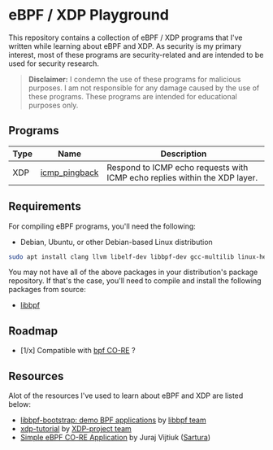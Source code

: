 # eBPF / XDP Playground

This repository contains a collection of eBPF / XDP programs that I've written while learning about eBPF and XDP. As security is my primary interest, most of these programs are security-related and are intended to be used for security research.

> **Disclaimer:** I condemn the use of these programs for malicious purposes. I am not responsible for any damage caused by the use of these programs. These programs are intended for educational purposes only.

## Programs

| Type | Name | Description |
| ---- | ---- | ----------- |
| XDP | [icmp_pingback](icmp_pingback) | Respond to ICMP echo requests with ICMP echo replies within the XDP layer. |

## Requirements

For compiling eBPF programs, you'll need the following:

- Debian, Ubuntu, or other Debian-based Linux distribution

```bash
sudo apt install clang llvm libelf-dev libbpf-dev gcc-multilib linux-headers-$(uname -r) build-essential
```

You may not have all of the above packages in your distribution's package repository. If that's the case, you'll need to compile and install the following packages from source:

- [libbpf](https://github.com/libbpf/libbpf)

## Roadmap

- [1/x] Compatible with [bpf CO-RE](https://nakryiko.com/posts/bpf-core-reference-guide/) ?

## Resources

Alot of the resources I've used to learn about eBPF and XDP are listed below:

- [libbpf-bootstrap: demo BPF applications](https://github.com/libbpf/libbpf-bootstrap) by [libbpf team](https://github.com/libbpf)
- [xdp-tutorial](https://github.com/xdp-project/xdp-tutorial) by [XDP-project team](https://github.com/xdp-project)
- [Simple eBPF CO-RE Application](https://www.sartura.hr/blog/simple-ebpf-core-application/) by Juraj Vijtiuk ([Sartura](https://www.sartura.hr/))